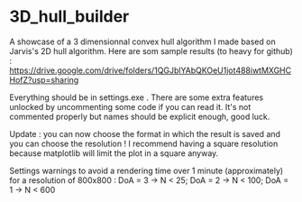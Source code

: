 # 3D_hull_builder
A showcase of a 3 dimensionnal convex hull algorithm I made based on Jarvis's 2D hull algorithm. Here are som sample results (to heavy for github) : https://drive.google.com/drive/folders/1QGJblYAbQKOeU1jot488iwtMXGHCHofZ?usp=sharing

Everything should be in settings.exe . There are some extra features unlocked by uncommenting some code if you can read it.
It's not commented properly but names should be explicit enough, good luck.

Update : you can now choose the format in which the result is saved and you can choose the resolution !
I recommend having a square resolution because matplotlib will limit the plot in a square anyway.

Settings warnings to avoid a rendering time over 1 minute (approximately) for a resolution of 800x800 :
DoA = 3 -> N < 25;
DoA = 2 -> N < 100;
DoA = 1 -> N < 600
